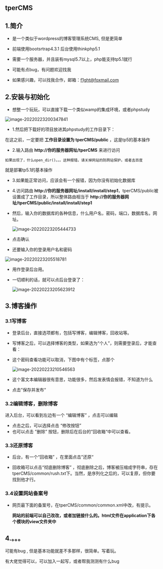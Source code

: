 ## tperCMS

##  1.简介

- 是一个类似于wordpress的博客管理系统CMS, 但是更简单

- 前端使用bootsrtrap4.3.1 后台使用thinkphp5.1
- 需要一个服务器，并且装有mysql5.7以上，php能支持tp5.1就行
- 可能有点bug，有问题欢迎找我
- 如果感兴趣，可以找我合作，邮箱：f1ght@foxmail.com



##  2.安装与初始化

- 想整一个玩玩，可以直接下载一个类似wamp的集成环境，或者phpstudy

![image-20220223200347841](C:\Users\F1ght\AppData\Roaming\Typora\typora-user-images\image-20220223200347841.png)

- 1.然后把下载好的项目放进其phpstudy的工作目录下：

在这之前，一定要把 **工作目录设置为 tperCMS/public**  ，这是tp5的基本操作

- 2.输入路由 **http://你的服务器网址/tperCMS** 来进行访问

```
如果出现了，什么open_dir()。。。这种报错，请关掉网站的防跨站保护。或者去百度
```

就是部署tp5.1的基本操作



- 3.如果能正常访问，应该会有一个报错，因为你没有初始化数据库

- 4.访问路由 **http://你的服务器网址/install/install/step1**，tperCMS/public被设置成了工作目录，所以整体路由相当于 **http://你的服务器网址/tperCMS/public/install/install/step1**

- 然后，输入你的数据库的各种信息，什么用户名，密码，端口，数据库名，网址。

  ![image-20220223205444733](C:\Users\F1ght\AppData\Roaming\Typora\typora-user-images\image-20220223205444733.png)

- 点击确认

- 还要输入你的登录用户名和密码

![image-20220223205518781](C:\Users\F1ght\AppData\Roaming\Typora\typora-user-images\image-20220223205518781.png)

- 用作登录后台用。

- 一切顺利的话，就可以点后台登录了：

  ![image-20220223205623912](C:\Users\F1ght\AppData\Roaming\Typora\typora-user-images\image-20220223205623912.png)

## 3.博客操作



### 3.1写博客

- 登录后台，直接选项都有，包括写博客，编辑博客，回收站等。

- 写博客之后，可以选择博客的类型，如果选为“个人”，则需要登录后，才能查看：

- 这个密码查看功能可以取消，下图中有个标签，点那个

  ![image-20220223210546563](C:\Users\F1ght\AppData\Roaming\Typora\typora-user-images\image-20220223210546563.png)

- 这个富文本编辑器很有意思，功能很多，然后发表情会报错，不知道为什么
- 点击”保存并发布“

### 3.2编辑博客，删除博客

进入后台，可以看到左边有一个  “编辑博客” ，点击可以编辑

- 点击之后，可以选择点击 “修改按钮”
- 也可以点击 ”删除” 按钮，删除后在后台的”回收箱“中可以查看。

### 3.3还原博客

- 后台，有一个“回收箱” ，在里面点击”还原“

- 回收箱可以点击“彻底删除博客” ，彻底删除之后，博客被压缩成字符串，存在tperCMS/common/rush.txt下。当然，是序列化之后的，可以复原，但你要找到他才行。

### 3.4设置网站备案号

- 网页最下面的备案号，在tperCMS/common/common.xml中改，有提示。

  

  **网站的前端可以自己改改，或者加链接什么的。html文件在application下各个模块的view文件夹中**

  

## 4.。。。

可能有bug ,  但是基本功能就差不多那样，很简单。写着玩。

有大佬觉得可以，可以加入一起写，或者帮我测测有什么bug
